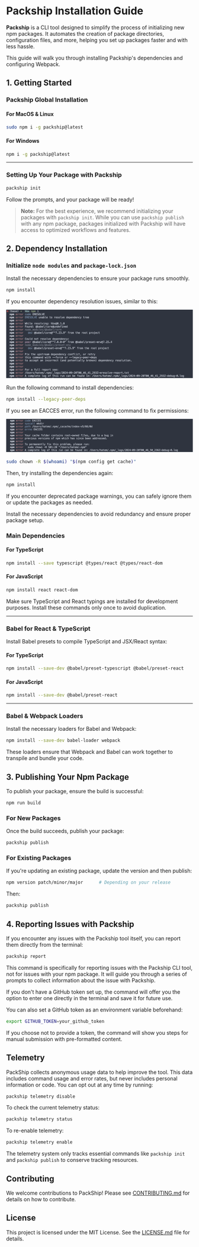 # Packship Installation Guide

**Packship** is a CLI tool designed to simplify the process of initializing new npm packages. It automates the creation of package directories, configuration files, and more, helping you set up packages faster and with less hassle.

This guide will walk you through installing Packship's dependencies and configuring Webpack.

## 1. Getting Started

### Packship Global Installation

#### For MacOS & Linux

```bash
sudo npm i -g packship@latest
```

#### For Windows

```bash
npm i -g packship@latest
```

---

### Setting Up Your Package with Packship

```bash
packship init
```

Follow the prompts, and your package will be ready!

> **Note:** For the best experience, we recommend initializing your packages with `packship init`. While you can use `packship publish` with any npm package, packages initialized with Packship will have access to optimized workflows and features.

## 2. Dependency Installation

### Initialize `node modules` and `package-lock.json`

Install the necessary dependencies to ensure your package runs smoothly.

```bash
npm install
```

If you encounter dependency resolution issues, similar to this:

![Image Title](./src/assets/dep-res-issue.png)

Run the following command to install dependencies:

```bash
npm install --legacy-peer-deps
```

If you see an EACCES error, run the following command to fix permissions:

![Image Title](./src/assets/eas-issue.png)

```bash
sudo chown -R $(whoami) "$(npm config get cache)"
```

Then, try installing the dependencies again:

```bash
npm install
```

If you encounter deprecated package warnings, you can safely ignore them or update the packages as needed.

Install the necessary dependencies to avoid redundancy and ensure proper package setup.

### Main Dependencies

#### For TypeScript

```bash
npm install --save typescript @types/react @types/react-dom
```

#### For JavaScript

```bash
npm install react react-dom
```

Make sure TypeScript and React typings are installed for development purposes. Install these commands only once to avoid duplication.

---

### Babel for React & TypeScript

Install Babel presets to compile TypeScript and JSX/React syntax:

#### For TypeScript

```bash
npm install --save-dev @babel/preset-typescript @babel/preset-react
```

#### For JavaScript

```bash
npm install --save-dev @babel/preset-react
```

---

### Babel & Webpack Loaders

Install the necessary loaders for Babel and Webpack:

```bash
npm install --save-dev babel-loader webpack
```

These loaders ensure that Webpack and Babel can work together to transpile and bundle your code.

## 3. Publishing Your Npm Package

To publish your package, ensure the build is successful:

```bash
npm run build
```

### For New Packages

Once the build succeeds, publish your package:

```bash
packship publish
```

### For Existing Packages

If you're updating an existing package, update the version and then publish:

```bash
npm version patch/minor/major      # Depending on your release
```

Then:

```bash
packship publish
```

## 4. Reporting Issues with Packship

If you encounter any issues with the Packship tool itself, you can report them directly from the terminal:

```bash
packship report
```

This command is specifically for reporting issues with the Packship CLI tool, not for issues with your npm package. It will guide you through a series of prompts to collect information about the issue with Packship.

If you don't have a GitHub token set up, the command will offer you the option to enter one directly in the terminal and save it for future use.

You can also set a GitHub token as an environment variable beforehand:

```bash
export GITHUB_TOKEN=your_github_token
```

If you choose not to provide a token, the command will show you steps for manual submission with pre-formatted content.

## Telemetry

PackShip collects anonymous usage data to help improve the tool. This data includes command usage and error rates, but never includes personal information or code. You can opt out at any time by running:

```bash
packship telemetry disable
```

To check the current telemetry status:

```bash
packship telemetry status
```

To re-enable telemetry:

```bash
packship telemetry enable
```

The telemetry system only tracks essential commands like `packship init` and `packship publish` to conserve tracking resources.

## Contributing

We welcome contributions to PackShip! Please see [CONTRIBUTING.md](CONTRIBUTING.md) for details on how to contribute.

## License

This project is licensed under the MIT License. See the [LICENSE.md](LICENSE.md) file for details.
